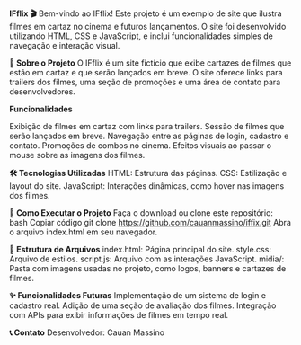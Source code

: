 **IFflix 🎬**
Bem-vindo ao IFflix! Este projeto é um exemplo de site que ilustra filmes em cartaz no cinema e futuros lançamentos. O site foi desenvolvido utilizando HTML, CSS e JavaScript, e inclui funcionalidades simples de navegação e interação visual.

**📖 Sobre o Projeto**
O IFflix é um site fictício que exibe cartazes de filmes que estão em cartaz e que serão lançados em breve. O site oferece links para trailers dos filmes, uma seção de promoções e uma área de contato para desenvolvedores.

**Funcionalidades**

Exibição de filmes em cartaz com links para trailers.
Sessão de filmes que serão lançados em breve.
Navegação entre as páginas de login, cadastro e contato.
Promoções de combos no cinema.
Efeitos visuais ao passar o mouse sobre as imagens dos filmes.

**🛠️ Tecnologias Utilizadas**
HTML: Estrutura das páginas.
CSS: Estilização e layout do site.
JavaScript: Interações dinâmicas, como hover nas imagens dos filmes.

**🚀 Como Executar o Projeto**
Faça o download ou clone este repositório:
bash
Copiar código
git clone https://github.com/cauanmassino/iffix.git
Abra o arquivo index.html em seu navegador.

**📂 Estrutura de Arquivos**
index.html: Página principal do site.
style.css: Arquivo de estilos.
script.js: Arquivo com as interações JavaScript.
midia/: Pasta com imagens usadas no projeto, como logos, banners e cartazes de filmes.

**✨ Funcionalidades Futuras**
Implementação de um sistema de login e cadastro real.
Adição de uma seção de avaliação dos filmes.
Integração com APIs para exibir informações de filmes em tempo real.

**📞 Contato**
Desenvolvedor: Cauan Massino
